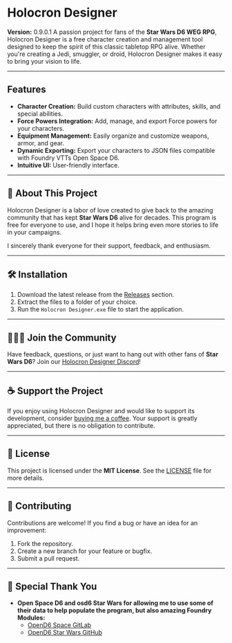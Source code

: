 # Holocron Designer

**Version:** 0.9.0.1
A passion project for fans of the **Star Wars D6 WEG RPG**, Holocron Designer is a free character creation and management tool designed to keep the spirit of this classic tabletop RPG alive. Whether you're creating a Jedi, smuggler, or droid, Holocron Designer makes it easy to bring your vision to life.

---

## Features

- **Character Creation:** Build custom characters with attributes, skills, and special abilities.
- **Force Powers Integration:** Add, manage, and export Force powers for your characters.
- **Equipment Management:** Easily organize and customize weapons, armor, and gear.
- **Dynamic Exporting:** Export your characters to JSON files compatible with Foundry VTTs Open Space D6.
- **Intuitive UI:** User-friendly interface.

---

## 🎉 About This Project

Holocron Designer is a labor of love created to give back to the amazing community that has kept **Star Wars D6** alive for decades. This program is free for everyone to use, and I hope it helps bring even more stories to life in your campaigns.

I sincerely thank everyone for their support, feedback, and enthusiasm.

---

## 🛠 Installation

1. Download the latest release from the [Releases](https://github.com/Frostipanda/Holocron-Designer/releases) section.
2. Extract the files to a folder of your choice.
3. Run the `Holocron Designer.exe` file to start the application.

---

## 🧑‍🤝‍🧑 Join the Community

Have feedback, questions, or just want to hang out with other fans of **Star Wars D6**? Join our [Holocron Designer Discord](https://discord.gg/Vt7rhHsPWf)!

---

## ☕ Support the Project

If you enjoy using Holocron Designer and would like to support its development, consider [buying me a coffee](https://buymeacoffee.com/pandacreates). Your support is greatly appreciated, but there is no obligation to contribute.

---

## 📝 License

This project is licensed under the **MIT License**. See the [LICENSE](LICENSE) file for more details.

---

## 👷 Contributing

Contributions are welcome! If you find a bug or have an idea for an improvement:
1. Fork the repository.
2. Create a new branch for your feature or bugfix.
3. Submit a pull request.

---

## 📖 Special Thank You

- **Open Space D6 and osd6 Star Wars for allowing me to use some of their data to help populate the program, but also amazing Foundry Modules:**  
  - [OpenD6 Space GitLab](https://gitlab.com/vtt2/opend6-space)
  - [OpenD6 Star Wars GitHub](https://github.com/algnc/od6s-star-wars)
